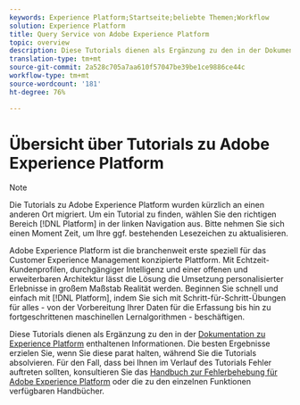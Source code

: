 ```yaml
---
keywords: Experience Platform;Startseite;beliebte Themen;Workflow
solution: Experience Platform
title: Query Service von Adobe Experience Platform
topic: overview
description: Diese Tutorials dienen als Ergänzung zu den in der Dokumentation zu Experience Platform enthaltenen Informationen. Die besten Ergebnisse erzielen Sie, wenn Sie diese parat halten, während Sie die Tutorials absolvieren.
translation-type: tm+mt
source-git-commit: 2a528c705a7aa610f57047be39be1ce9886ce44c
workflow-type: tm+mt
source-wordcount: '181'
ht-degree: 76%

---
```



# Übersicht über Tutorials zu Adobe Experience Platform

>[!NOTE]
>
>Die Tutorials zu Adobe Experience Platform wurden kürzlich an einen anderen Ort migriert. Um ein Tutorial zu finden, wählen Sie den richtigen Bereich [!DNL Platform] in der linken Navigation aus. Bitte nehmen Sie sich einen Moment Zeit, um Ihre ggf. bestehenden Lesezeichen zu aktualisieren.

Adobe Experience Platform ist die branchenweit erste speziell für das Customer Experience Management konzipierte Plattform. Mit Echtzeit-Kundenprofilen, durchgängiger Intelligenz und einer offenen und erweiterbaren Architektur lässt die Lösung die Umsetzung personalisierter Erlebnisse in großem Maßstab Realität werden. Beginnen Sie schnell und einfach mit [!DNL Platform], indem Sie sich mit Schritt-für-Schritt-Übungen für alles - von der Vorbereitung Ihrer Daten für die Erfassung bis hin zu fortgeschrittenen maschinellen Lernalgorithmen - beschäftigen.

Diese Tutorials dienen als Ergänzung zu den in der [Dokumentation zu Experience Platform](../landing/documentation/overview.md) enthaltenen Informationen. Die besten Ergebnisse erzielen Sie, wenn Sie diese parat halten, während Sie die Tutorials absolvieren. Für den Fall, dass bei Ihnen im Verlauf des Tutorials Fehler auftreten sollten, konsultieren Sie das [Handbuch zur Fehlerbehebung für Adobe Experience Platform](../landing/troubleshooting.md) oder die zu den einzelnen Funktionen verfügbaren Handbücher.